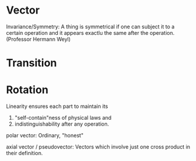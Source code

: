 # Vector

Invariance/Symmetry: A thing is symmetrical if one can subject it to a certain operation and it appears exactlu the same after the operation. (Professor Hermann Weyl)

# Transition

# Rotation

Linearity ensures each part to maintain its 
1. "self-contain"ness of physical laws and 
2. indistinguishability 
after any operation.

polar vector: Ordinary, "honest"

axial vector / pseudovector: Vectors which involve just one cross product in their definition.

